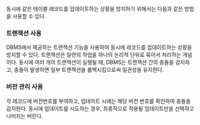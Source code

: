 동시에 같은 테이블 레코드를 업데이트하는 상황을 방지하기 위해서는 다음과 같은 방법을 사용할 수 있다.

### 트랜잭션 사용
DBMS에서 제공하는 트랜잭션 기능을 사용하여 동시에 레코드를 업데이트하는 상황을 방지할 수 있다. 트랜잭션은 일련의 작업을 하나의
논리적 단위로 묶어서 처리하는 개념이다. 동시에 여러 개의 트랜잭션이 실행될 때, DBMS는 트랜잭션 간의 충돌을 감지하고, 충돌이
발생하면 일부 트랜잭션을 롤백시킴으로써 일관성을 유지한다.

### 버전 관리 사용
각 레코드에 버전번호를 부여하고, 업데이트 시에는 해당 버전 번호를 확인하여 충돌을 감지한다.
동시에 업데이트를 시도하는 경우, 최종적으로 적용될 업데이트만을 선택하고 나머지는 버린다.

